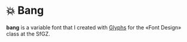 # 💥 Bang

**bang** is a variable font that I created with [Glyphs](https://glyphsapp.com/) for the «Font Design» class at the SfGZ.